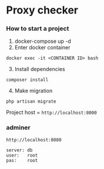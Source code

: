 # Proxy checker

### How to start a project
1) docker-compose up -d
2) Enter docker container
```
docker exec -it <CONTAINER ID> bash
```

3) Install dependencies  
```
composer install
```
4) Make migration
```
php artisan migrate 
```

Project host = ```http://localhost:8000```

### adminer
 ```
http://localhost:8080

server: db
user:   root
pas:    root
```
